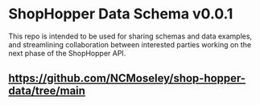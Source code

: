 # ShopHopper Data Schema v0.0.1

This repo is intended to be used for sharing schemas and data examples, and streamlining collaboration between interested parties working on the next phase of the ShopHopper API.

## https://github.com/NCMoseley/shop-hopper-data/tree/main